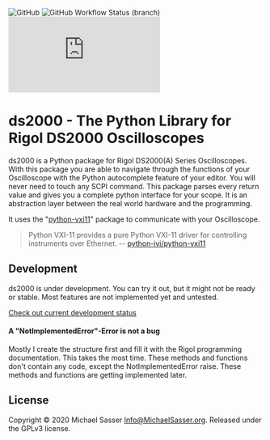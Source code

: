 ![GitHub](https://img.shields.io/github/license/MichaelSasser/ds2000?style=flat-square)
![GitHub Workflow Status (branch)](https://img.shields.io/github/workflow/status/MichaelSasser/ds2000/pythonpackage.yml/master?style=flat-square)
![Matrix](https://img.shields.io/matrix/projects:michaelsasser.org?server_fqdn=matrix.michaelsasser.org&style=flat-square)
# ds2000 - The Python Library for Rigol DS2000 Oscilloscopes

ds2000 is a Python package for Rigol DS2000(A) Series Oscilloscopes.
With this package you are able to navigate through the functions of your
Oscilloscope with the Python autocomplete feature of your editor.
You will never need to touch any SCPI command. This package parses every
return value and gives you a complete python interface for your scope.
It is an abstraction layer between the real world hardware and the programming.

It uses the "[python-vxi11](https://github.com/python-ivi/python-vxi11)"
package to communicate with your Oscilloscope.

> Python VXI-11 provides a pure Python VXI-11 driver for controlling instruments
> over Ethernet.
> -- [python-ivi/python-vxi11](https://github.com/python-ivi/python-vxi11)

## Development

ds2000 is under development. You can try it out, but it might not be ready or
stable. Most features are not implemented yet and untested.

[Check out current development status](https://github.com/MichaelSasser/ds2000/projects/2)

#### A "NotImplementedError"-Error is not a bug
Mostly I create the structure first and fill it with the Rigol programming
documentation. This takes the most time. These methods and functions don't
contain any code, except the NotImplementedError raise.
These methods and functions are getting implemented later.

## License
Copyright &copy; 2020 Michael Sasser <Info@MichaelSasser.org>. 
Released under the GPLv3 license. 



